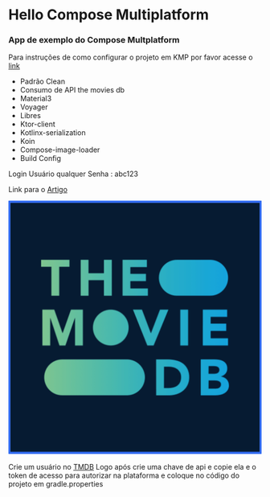 

# Hello Compose Multiplatform

### App de exemplo do Compose Multplatform

Para instruções de como configurar o projeto em KMP por favor acesse o [link](https://medium.com/@joaomarcelo-ms/kotlin-multiplataform-compartilhando-c%C3%B3digo-entre-android-e-ios-87c809e34220)
- Padrão Clean
- Consumo de API the movies db
- Material3
- Voyager
- Libres
- Ktor-client
- Kotlinx-serialization
- Koin
- Compose-image-loader
- Build Config

Login
Usuário qualquer
Senha : abc123

Link para o [Artigo](https://joaomarcelo-ms.medium.com/hello-compose-multiplatform-15b91f0035dd)

![Splash](iosApp/iosApp/Assets.xcassets/AppIcon.appiconset/app-icon-1024.png)

Crie um usuário no [TMDB](https://developer.themoviedb.org/reference/movie-popular-list)
Logo após crie uma chave de api e copie ela e o token de acesso para autorizar na plataforma e coloque no código do projeto em gradle.properties

